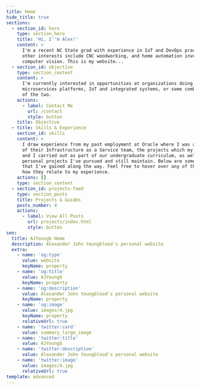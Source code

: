```yaml
---
title: Home
hide_title: true
sections:
  - section_id: hero
    type: section_hero
    title: 'Hi, I''m Alex!'
    content: >
      I'm a recent NC State grad with experience in IoT and DevOps practices. My
      other interests include CNC woodworking, and home automation involving
      computer vision. This is my website...
  - section_id: objective
    type: section_content
    content: >
      I'm currently interested in opportunities at organizations doing work with
      microservices platforms, IoT and integrated systems, or some combination
      of the two.
    actions:
      - label: Contact Me
        url: /contact
        style: button
    title: Objective
  - title: Skills & Experience
    section_id: skills
    content: >
      I draw experience from my past employment at Oracle where I was a member
      of their Infrastructure as a Service team, the projects which my teammates
      and I carried out as part of our undergraduate curriculum, as well as the
      personal projects I've pursued and still maintain. Below are some skills
      that I've gained along the way. Feel free to hover over any of them to see
      how they relate to my experience.
    actions: []
    type: section_content
  - section_id: projects-feed
    type: section_posts
    title: Projects & Guides
    posts_number: 4
    actions:
      - label: View All Posts
        url: projects/index.html
        style: button
seo:
  title: AJYoungb Home
  description: Alexander John Youngblood's personal website
  extra:
    - name: 'og:type'
      value: website
      keyName: property
    - name: 'og:title'
      value: AJYoungb
      keyName: property
    - name: 'og:description'
      value: Alexander John Youngblood's personal website
      keyName: property
    - name: 'og:image'
      value: images/4.jpg
      keyName: property
      relativeUrl: true
    - name: 'twitter:card'
      value: summary_large_image
    - name: 'twitter:title'
      value: AJYoungb
    - name: 'twitter:description'
      value: Alexander John Youngblood's personal website
    - name: 'twitter:image'
      value: images/4.jpg
      relativeUrl: true
template: advanced
---
```

